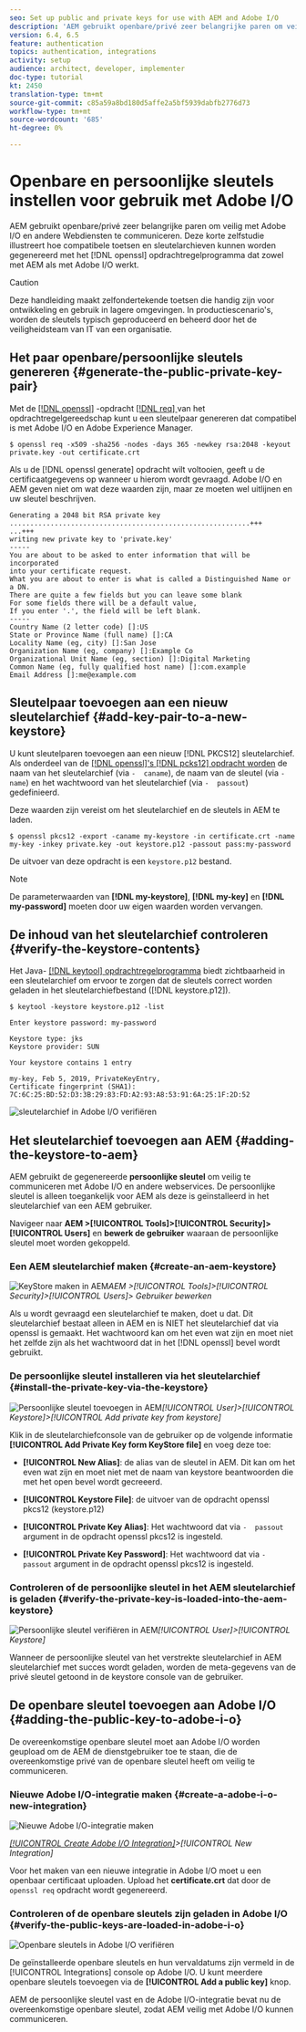 ```yaml
---
seo: Set up public and private keys for use with AEM and Adobe I/O
description: 'AEM gebruikt openbare/privé zeer belangrijke paren om veilig met Adobe I/O en andere Webdiensten te communiceren. Deze korte zelfstudie laat zien hoe compatibele toetsen en sleutelarchieven kunnen worden gegenereerd met het openssl-opdrachtregelprogramma dat zowel met AEM als met I/O van Adobe werkt. '
version: 6.4, 6.5
feature: authentication
topics: authentication, integrations
activity: setup
audience: architect, developer, implementer
doc-type: tutorial
kt: 2450
translation-type: tm+mt
source-git-commit: c85a59a8bd180d5affe2a5bf5939dabfb2776d73
workflow-type: tm+mt
source-wordcount: '685'
ht-degree: 0%

---
```



# Openbare en persoonlijke sleutels instellen voor gebruik met Adobe I/O

AEM gebruikt openbare/privé zeer belangrijke paren om veilig met Adobe I/O en andere Webdiensten te communiceren. Deze korte zelfstudie illustreert hoe compatibele toetsen en sleutelarchieven kunnen worden gegenereerd met het [!DNL openssl] opdrachtregelprogramma dat zowel met AEM als met Adobe I/O werkt.

>[!CAUTION]
>
>Deze handleiding maakt zelfondertekende toetsen die handig zijn voor ontwikkeling en gebruik in lagere omgevingen. In productiescenario&#39;s, worden de sleutels typisch geproduceerd en beheerd door het de veiligheidsteam van IT van een organisatie.

## Het paar openbare/persoonlijke sleutels genereren {#generate-the-public-private-key-pair}

Met de [[!DNL openssl]](https://www.openssl.org/docs/man1.0.2/man1/openssl.html) -opdracht [[!DNL req] ](https://www.openssl.org/docs/man1.0.2/man1/req.html) van het opdrachtregelgereedschap kunt u een sleutelpaar genereren dat compatibel is met Adobe I/O en Adobe Experience Manager.

```shell
$ openssl req -x509 -sha256 -nodes -days 365 -newkey rsa:2048 -keyout private.key -out certificate.crt
```

Als u de [!DNL openssl generate] opdracht wilt voltooien, geeft u de certificaatgegevens op wanneer u hierom wordt gevraagd. Adobe I/O en AEM geven niet om wat deze waarden zijn, maar ze moeten wel uitlijnen en uw sleutel beschrijven.

```
Generating a 2048 bit RSA private key
...........................................................+++
...+++
writing new private key to 'private.key'
-----
You are about to be asked to enter information that will be incorporated
into your certificate request.
What you are about to enter is what is called a Distinguished Name or a DN.
There are quite a few fields but you can leave some blank
For some fields there will be a default value,
If you enter '.', the field will be left blank.
-----
Country Name (2 letter code) []:US
State or Province Name (full name) []:CA
Locality Name (eg, city) []:San Jose
Organization Name (eg, company) []:Example Co
Organizational Unit Name (eg, section) []:Digital Marketing
Common Name (eg, fully qualified host name) []:com.example
Email Address []:me@example.com
```

## Sleutelpaar toevoegen aan een nieuw sleutelarchief {#add-key-pair-to-a-new-keystore}

U kunt sleutelparen toevoegen aan een nieuw [!DNL PKCS12] sleutelarchief. Als onderdeel van de [[!DNL openssl]'s [!DNL pcks12] opdracht worden](https://www.openssl.org/docs/man1.0.2/man1/pkcs12.html) de naam van het sleutelarchief (via `-  caname`), de naam van de sleutel (via `-name`) en het wachtwoord van het sleutelarchief (via `-  passout`) gedefinieerd.

Deze waarden zijn vereist om het sleutelarchief en de sleutels in AEM te laden.

```shell
$ openssl pkcs12 -export -caname my-keystore -in certificate.crt -name my-key -inkey private.key -out keystore.p12 -passout pass:my-password
```

De uitvoer van deze opdracht is een `keystore.p12` bestand.

>[!NOTE]
>
>De parameterwaarden van **[!DNL my-keystore]**, **[!DNL my-key]** en **[!DNL my-password]** moeten door uw eigen waarden worden vervangen.

## De inhoud van het sleutelarchief controleren {#verify-the-keystore-contents}

Het Java- [[!DNL keytool] opdrachtregelprogramma](https://docs.oracle.com/middleware/1213/wls/SECMG/keytool-summary-appx.htm#SECMG818) biedt zichtbaarheid in een sleutelarchief om ervoor te zorgen dat de sleutels correct worden geladen in het sleutelarchiefbestand ([!DNL keystore.p12]).

```shell
$ keytool -keystore keystore.p12 -list

Enter keystore password: my-password

Keystore type: jks
Keystore provider: SUN

Your keystore contains 1 entry

my-key, Feb 5, 2019, PrivateKeyEntry,
Certificate fingerprint (SHA1): 7C:6C:25:BD:52:D3:3B:29:83:FD:A2:93:A8:53:91:6A:25:1F:2D:52
```

![sleutelarchief in Adobe I/O verifiëren](assets/set-up-public-private-keys-for-use-with-aem-and-adobe-io/adobe-io--public-keys.png)

## Het sleutelarchief toevoegen aan AEM {#adding-the-keystore-to-aem}

AEM gebruikt de gegenereerde **persoonlijke sleutel** om veilig te communiceren met Adobe I/O en andere webservices. De persoonlijke sleutel is alleen toegankelijk voor AEM als deze is geïnstalleerd in het sleutelarchief van een AEM gebruiker.

Navigeer naar **AEM >[!UICONTROL Tools]>[!UICONTROL Security]>[!UICONTROL Users]** en **bewerk de gebruiker** waaraan de persoonlijke sleutel moet worden gekoppeld.

### Een AEM sleutelarchief maken {#create-an-aem-keystore}

![KeyStore maken in AEM](assets/set-up-public-private-keys-for-use-with-aem-and-adobe-io/aem--create-keystore.png)*AEM >[!UICONTROL Tools]>[!UICONTROL Security]>[!UICONTROL Users]> Gebruiker bewerken*

Als u wordt gevraagd een sleutelarchief te maken, doet u dat. Dit sleutelarchief bestaat alleen in AEM en is NIET het sleutelarchief dat via openssl is gemaakt. Het wachtwoord kan om het even wat zijn en moet niet het zelfde zijn als het wachtwoord dat in het [!DNL openssl] bevel wordt gebruikt.

### De persoonlijke sleutel installeren via het sleutelarchief {#install-the-private-key-via-the-keystore}

![Persoonlijke sleutel toevoegen in AEM](assets/set-up-public-private-keys-for-use-with-aem-and-adobe-io/aem--add-private-key.png)*[!UICONTROL User]>[!UICONTROL Keystore]>[!UICONTROL Add private key from keystore]*

Klik in de sleutelarchiefconsole van de gebruiker op de volgende informatie **[!UICONTROL Add Private Key form KeyStore file]** en voeg deze toe:

* **[!UICONTROL New Alias]**: de alias van de sleutel in AEM. Dit kan om het even wat zijn en moet niet met de naam van keystore beantwoorden die met het open bevel wordt gecreeerd.
* **[!UICONTROL Keystore File]**: de uitvoer van de opdracht openssl pkcs12 (keystore.p12)
* **[!UICONTROL Private Key Alias]**: Het wachtwoord dat via `-  passout` argument in de opdracht openssl pkcs12 is ingesteld.

* **[!UICONTROL Private Key Password]**: Het wachtwoord dat via `-  passout` argument in de opdracht openssl pkcs12 is ingesteld.

### Controleren of de persoonlijke sleutel in het AEM sleutelarchief is geladen {#verify-the-private-key-is-loaded-into-the-aem-keystore}

![Persoonlijke sleutel verifiëren in AEM](assets/set-up-public-private-keys-for-use-with-aem-and-adobe-io/aem--keystore.png)*[!UICONTROL User]>[!UICONTROL Keystore]*

Wanneer de persoonlijke sleutel van het verstrekte sleutelarchief in AEM sleutelarchief met succes wordt geladen, worden de meta-gegevens van de privé sleutel getoond in de keystore console van de gebruiker.

## De openbare sleutel toevoegen aan Adobe I/O {#adding-the-public-key-to-adobe-i-o}

De overeenkomstige openbare sleutel moet aan Adobe I/O worden geupload om de AEM de dienstgebruiker toe te staan, die de overeenkomstige privé van de openbare sleutel heeft om veilig te communiceren.

### Nieuwe Adobe I/O-integratie maken {#create-a-adobe-i-o-new-integration}

![Nieuwe Adobe I/O-integratie maken](assets/set-up-public-private-keys-for-use-with-aem-and-adobe-io/adobe-io--create-new-integration.png)

*[[!UICONTROL Create Adobe I/O Integration]](https://console.adobe.io/)>[!UICONTROL New Integration]*

Voor het maken van een nieuwe integratie in Adobe I/O moet u een openbaar certificaat uploaden. Upload het **certificate.crt** dat door de `openssl req` opdracht wordt gegenereerd.

### Controleren of de openbare sleutels zijn geladen in Adobe I/O {#verify-the-public-keys-are-loaded-in-adobe-i-o}

![Openbare sleutels in Adobe I/O verifiëren](assets/set-up-public-private-keys-for-use-with-aem-and-adobe-io/adobe-io--public-keys.png)

De geïnstalleerde openbare sleutels en hun vervaldatums zijn vermeld in de [!UICONTROL Integrations] console op Adobe I/O. U kunt meerdere openbare sleutels toevoegen via de **[!UICONTROL Add a public key]** knop.

AEM de persoonlijke sleutel vast en de Adobe I/O-integratie bevat nu de overeenkomstige openbare sleutel, zodat AEM veilig met Adobe I/O kunnen communiceren.
